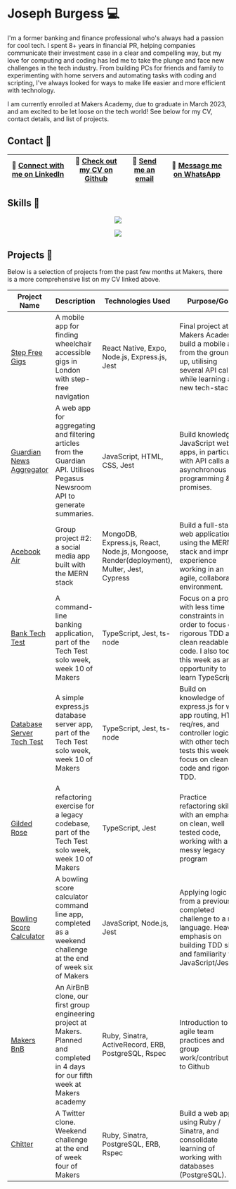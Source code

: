 # Joseph Burgess 💻

I'm a former banking and finance professional who's always had a passion for cool tech. I spent 8+ years in financial PR, helping companies communicate their investment case in a clear and compelling way, but my love for computing and coding has led me to take the plunge and face new challenges in the tech industry. From building PCs for friends and family to experimenting with home servers and automating tasks with coding and scripting, I've always looked for ways to make life easier and more efficient with technology. 

I am currently enrolled at Makers Academy, due to graduate in March 2023, and am excited to be let loose on the tech world! See below for my CV, contact details, and list of projects. 

## Contact 📇
 | 📎 [Connect with me on LinkedIn](https://www.linkedin.com/in/josephburgessmba/) | 📄 [Check out my CV on Github](https://github.com/josephburgess/cv) | 📧 [Send me an email](mailto:josephburgess@gmail.com) | 📱 [Message me on WhatsApp](https://wa.me/447769325254?text=Hi%20Joe!,%20I%20saw%20your%20Github%20) |
|--------------|-------------|-------------------|-------------|
## Skills 🤹
<p align="center">
    <img src="https://skillicons.dev/icons?i=js,ts,mongodb,express,react,nodejs,python,flask,docker,jest,postgres,postman,ruby,rails,html,css&perline=7" />
</p>

<p align="center">
 <a href = https://github.com/josephburgess/cv>
    <img src="https://user-images.githubusercontent.com/4661986/220958138-f8fdb184-1ef2-4370-bd0f-d7f2a251d3f4.png"/>
 </a>
</p>

## Projects 📝

Below is a selection of projects from the past few months at Makers, there is a more comprehensive list on my CV linked above.

| Project Name | Description | Technologies Used | Purpose/Goal | Project Duration |
|--------------|-------------|-------------------|--------------|-----------------|
| [Step Free Gigs](https://github.com/josephburgess/StepFreeGigs/) | A mobile app for finding wheelchair accessible gigs in London with step-free navigation | React Native, Expo, Node.js, Express.js, Jest | Final project at Makers Academy, build a mobile app from the ground up, utilising several API calls while learning a new tech-stack. | 8 days |
| [Guardian News Aggregator](https://github.com/josephburgess/news-summary-challenge) | A web app for aggregating and filtering articles from the Guardian API. Utilises Pegasus Newsroom API to generate summaries. | JavaScript, HTML, CSS, Jest | Build knowledge in JavaScript web apps, in particular with API calls and asynchronous programming & promises. | 2 days |
| [Acebook Air](https://github.com/josephburgess/acebook-mern) | Group project #2: a social media app built with the MERN stack | MongoDB, Express.js, React, Node.js, Mongoose, Render(deployment), Multer, Jest, Cypress | Build a full-stack web application using the MERN stack and improve experience working in an agile, collaborative environment. | 2 weeks |
| [Bank Tech Test](https://github.com/josephburgess/bank-tech-test) | A command-line banking application, part of the Tech Test solo week, week 10 of Makers | TypeScript, Jest, ts-node | Focus on a project with less time constraints in order to focus on rigorous TDD and clean readable code. I also took this week as an opportunity to learn TypeScript. | 2 days |
| [Database Server Tech Test](https://github.com/josephburgess/database-server-tech-test) | A simple express.js database server app, part of the Tech Test solo week, week 10 of Makers | TypeScript, Jest, ts-node | Build on knowledge of express.js for web app routing, HTTP req/res, and controller logic. As with other tech tests this week, focus on clean code and rigorous TDD. | 1 day |
| [Gilded Rose](https://github.com/josephburgess/gilded-rose) | A refactoring exercise for a legacy codebase, part of the Tech Test solo week, week 10 of Makers | TypeScript, Jest | Practice refactoring skills with an emphasis on clean, well tested code, working with a messy legacy program | 1 day |
| [Bowling Score Calculator](https://github.com/josephburgess/bowling-challenge-js) | A bowling score calculator command line app, completed as a weekend challenge at the end of week six of Makers | JavaScript, Node.js, Jest | Applying logic from a previously completed challenge to a new language. Heavy emphasis on building TDD skills and familiarity with JavaScript/Jest | 2 days |
| [Makers BnB](https://github.com/abodian/makersbnb-ruby-seed) | An AirBnB clone, our first group engineering project at Makers. Planned and completed in 4 days for our fifth week at Makers academy | Ruby, Sinatra, ActiveRecord, ERB, PostgreSQL, Rspec | Introduction to agile team practices and group work/contributions to Github | 4 days |
| [Chitter](https://github.com/josephburgess/chitter-challenge) | A Twitter clone. Weekend challenge at the end of week four of Makers | Ruby, Sinatra, PostgreSQL, ERB, Rspec | Build a web app using Ruby / Sinatra, and consolidate learning of working with databases (PostgreSQL). | 2 days |
